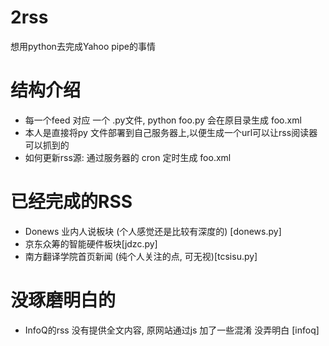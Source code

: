 # 2rss
想用python去完成Yahoo pipe的事情


# 结构介绍
- 每一个feed 对应 一个 .py文件, python foo.py 会在原目录生成 foo.xml
- 本人是直接将py 文件部署到自己服务器上,以便生成一个url可以让rss阅读器可以抓到的
- 如何更新rss源: 通过服务器的 cron 定时生成 foo.xml

# 已经完成的RSS
- Donews 业内人说板块 (个人感觉还是比较有深度的) [donews.py]
- 京东众筹的智能硬件板块[jdzc.py]
- 南方翻译学院首页新闻 (纯个人关注的点, 可无视)[tcsisu.py]


# 没琢磨明白的
- InfoQ的rss 没有提供全文内容, 原网站通过js 加了一些混淆 没弄明白 [infoq]